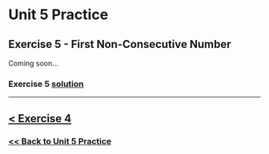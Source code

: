 # Unit 5 Practice

## **Exercise 5 - First Non-Consecutive Number**

Coming soon...

### Exercise 5 [solution](./solutions/exercise_5_solution.md)

---

## [< Exercise 4](exercise_4.md)

### [<< Back to Unit 5 Practice](/practice/unit_5/)